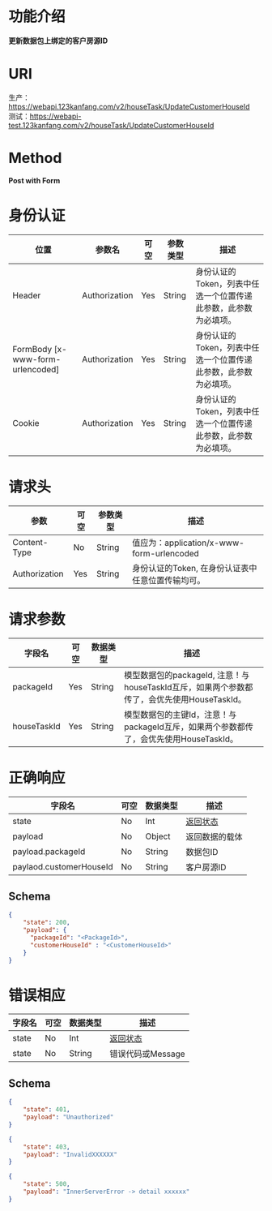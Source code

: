 # 功能介绍
**更新数据包上绑定的客户房源ID**  

# URI
生产：https://webapi.123kanfang.com/v2/houseTask/UpdateCustomerHouseId  
测试：https://webapi-test.123kanfang.com/v2/houseTask/UpdateCustomerHouseId


# Method
**Post with Form**


# 身份认证
| 位置| 参数名 | 可空 | 参数类型 | 描述 |
| ------ | ------ | ------ | ------ | ------ |
| Header | Authorization | Yes | String | 身份认证的Token，列表中任选一个位置传递此参数，此参数为必填项。|
| FormBody [x-www-form-urlencoded] | Authorization | Yes | String | 身份认证的Token，列表中任选一个位置传递此参数，此参数为必填项。|
| Cookie | Authorization | Yes | String | 身份认证的Token，列表中任选一个位置传递此参数，此参数为必填项。|


# 请求头
| 参数 | 可空 | 参数类型 | 描述 |
| ---- | ---- | ---- | ----|
| Content-Type | No | String | 值应为：application/x-www-form-urlencoded |
| Authorization | Yes | String | 身份认证的Token, 在身份认证表中任意位置传输均可。| 


# 请求参数
| 字段名 | 可空 | 数据类型 | 描述 |
| ---- | ---- | ---- | ----|
| packageId | Yes | String | 模型数据包的packageId, 注意！与houseTaskId互斥，如果两个参数都传了，会优先使用HouseTaskId。 |
| houseTaskId | Yes | String | 模型数据包的主键Id，注意！与packageId互斥，如果两个参数都传了，会优先使用HouseTaskId。 |

# 正确响应
| 字段名 | 可空 | 数据类型 | 描述 |
| ---- | ---- | ---- | ----|
| state | No | Int | [返回状态](../Agreement/APIResponseState.md) | 
| payload | No | Object | 返回数据的载体 |
| payload.packageId | No | String | 数据包ID |
| paylaod.customerHouseId | No | String | 客户房源ID |


## Schema
```json
{
    "state": 200,
    "payload": {
      "packageId": "<PackageId>",
      "customerHouseId" : "<CustomerHouseId>"
    }
}
```

# 错误相应
| 字段名 | 可空 | 数据类型 | 描述 |
| ---- | ---- | ---- | ----|
| state | No | Int | [返回状态](../Agreement/APIResponseState.md) | 
| state | No | String | 错误代码或Message | 

## Schema 
``` json
{
    "state": 401,
    "payload": "Unauthorized"
}
```

``` json
{
    "state": 403,
    "payload": "InvalidXXXXXX"
}
```

``` json
{
    "state": 500,
    "payload": "InnerServerError -> detail xxxxxx"
}
```
